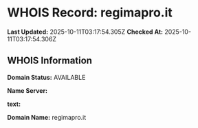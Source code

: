 # WHOIS Record: regimapro.it

**Last Updated:** 2025-10-11T03:17:54.305Z
**Checked At:** 2025-10-11T03:17:54.306Z

## WHOIS Information

**Domain Status:** AVAILABLE

**Name Server:** 

**text:** 

**Domain Name:** regimapro.it

